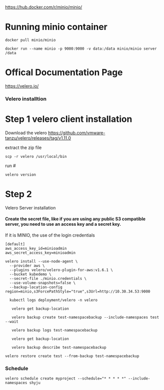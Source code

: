 
https://hub.docker.com/r/minio/minio/

# Running minio container
`docker pull minio/minio`

`docker run --name minio -p 9000:9000 -v data:/data minio/minio server /data`

# Offical Documentation Page
https://velero.io/
### Velero installtion 
# Step 1 velero client installation 
Download the velero 
https://github.com/vmware-tanzu/velero/releases/tag/v1.11.0

extract the zip file 

```
scp -r velero /usr/local/bin
```
run #
```
velero version
```



# Step 2
Velero Server installation 

#### Create the secret file, like if you are using any public S3 compatible server, you need to use an access key and a secret key.
If it is MINIO, the use of the login credentials
  ```
[default]
aws_access_key_id=minioadmin
aws_secret_access_key=minioadmin

```
  ```   
velero install --use-node-agent \
    --provider aws \
    --plugins velero/velero-plugin-for-aws:v1.6.1 \
    --bucket kubedemo \
    --secret-file ./minio.credentials \
    --use-volume-snapshots=false \
    --backup-location-config region=minio,s3ForcePathStyle="true",s3Url=http://10.30.34.53:9000
```
 ```
   kubectl logs deployment/velero -n velero
  ```
``` 
   velero get backup-location
   ```
```
   velero backup create test-namespacebackup --include-namespaces test --wait
```
```   
   velero backup logs test-namespacebackup
 ```
```  
   velero get backup-location
 ```
```   
   velero backup describe test-namespacebackup
```
```
velero restore create test --from-backup test-namespacebackup 
```

### Schedule

```
velero schedule create myproject --schedule="* * * * *" --include-namespaces shyju
```
